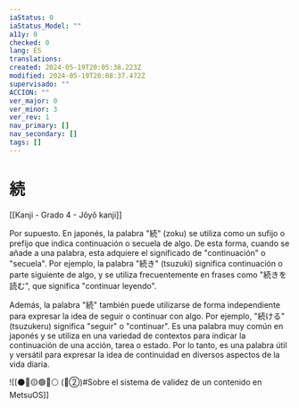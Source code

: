 ```yaml
---
iaStatus: 0
iaStatus_Model: ""
a11y: 0
checked: 0
lang: ES
translations: 
created: 2024-05-19T20:05:38.223Z
modified: 2024-05-19T20:08:37.472Z
supervisado: ""
ACCION: ""
ver_major: 0
ver_minor: 3
ver_rev: 1
nav_primary: []
nav_secondary: []
tags: []
---
```

# 続

[[Kanji - Grado 4 - Jôyô kanji]]

Por supuesto. En japonés, la palabra "続" (zoku) se utiliza como un sufijo o prefijo que indica continuación o secuela de algo. De esta forma, cuando se añade a una palabra, esta adquiere el significado de "continuación" o "secuela". Por ejemplo, la palabra "続き" (tsuzuki) significa continuación o parte siguiente de algo, y se utiliza frecuentemente en frases como "続きを読む", que significa "continuar leyendo".

Además, la palabra "続" también puede utilizarse de forma independiente para expresar la idea de seguir o continuar con algo. Por ejemplo, "続ける" (tsuzukeru) significa "seguir" o "continuar". Es una palabra muy común en japonés y se utiliza en una variedad de contextos para indicar la continuación de una acción, tarea o estado. Por lo tanto, es una palabra útil y versátil para expresar la idea de continuidad en diversos aspectos de la vida diaria.


![[⚫🔴🟡🟢🔵⚪ (🔴②)#Sobre el sistema de validez de un contenido en MetsuOS]]